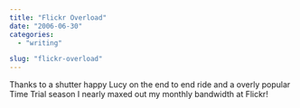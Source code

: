 ```yaml
---
title: "Flickr Overload"
date: "2006-06-30"
categories:
  - "writing"

slug: "flickr-overload"
---
```


<!-- [![Photo sharing](/images/178273362_9629ad6393_s.jpg)](https://static.flickr.com/49/178273362_9629ad6393_d.jpg "Flickr Uploader") -->
Thanks to a shutter happy Lucy on the end to end ride and a overly popular Time Trial season I nearly maxed out my monthly bandwidth at Flickr!
